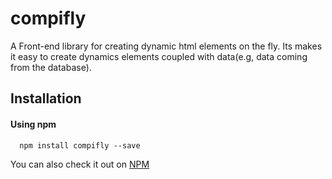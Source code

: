 # compifly
A Front-end library for creating dynamic html elements on the fly. Its makes it easy to create dynamics elements coupled with data(e.g, data coming from the database).

## Installation
#### Using npm
```commandline
  npm install compifly --save
```
You can also check it out on [NPM](http://www.npmjs.com/compifly)
